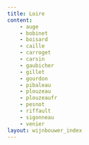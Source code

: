 ```yaml
---
title: Loire
content: 
    - auge
    - bobinet
    - boisard
    - caille
    - carroget
    - carsin
    - gaubicher
    - gillet
    - gourdon
    - pibaleau
    - plouzeau
    - plouzeaufr
    - pesnot
    - riffault
    - sigonneau
    - venier
layout: wijnbouwer_index
---
```

